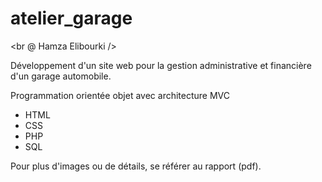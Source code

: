 # atelier_garage

<br @ Hamza Elibourki />

Développement d'un site web pour la gestion administrative et financière d'un garage automobile.

Programmation orientée objet avec architecture MVC

* HTML
* CSS
* PHP
* SQL

Pour plus d'images ou de détails, se référer au rapport (pdf).
